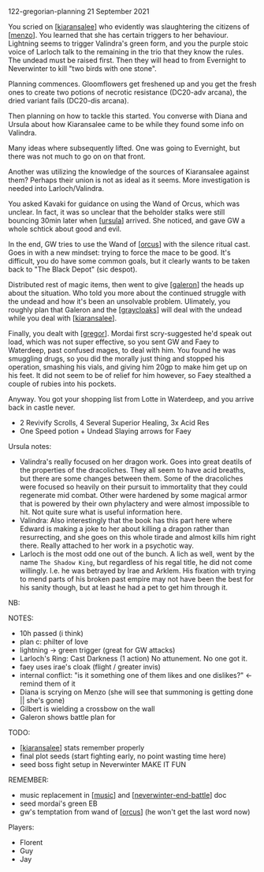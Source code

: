 122-gregorian-planning
21 September 2021

You scried on [[kiaransalee]] who evidently was slaughtering the citizens of [[menzo]]. You learned that she has certain triggers to her behaviour. Lightning seems to trigger Valindra's green form, and you the purple stoic voice of Larloch talk to the remaining in the trio that they know the rules. The undead must be raised first. Then they will head to from Evernight to Neverwinter to kill "two birds with one stone".

Planning commences. Gloomflowers get freshened up and you get the fresh ones to create two potions of necrotic resistance (DC20-adv arcana), the dried variant fails (DC20-dis arcana).

Then planning on how to tackle this started. You converse with Diana and Ursula about how Kiaransalee came to be while they found some info on Valindra.

Many ideas where subsequently lifted. One was going to Evernight, but there was not much to go on on that front.

Another was utilizing the knowledge of the sources of Kiaransalee against them? Perhaps their union is not as ideal as it seems. More investigation is needed into Larloch/Valindra.

You asked Kavaki for guidance on using the Wand of Orcus, which was unclear. In fact, it was so unclear that the beholder stalks were still bouncing 30min later when [[ursula]] arrived. She noticed, and gave GW a whole schtick about good and evil.

In the end, GW tries to use the Wand of [[orcus]] with the silence ritual cast. Goes in with a new mindset: trying to force the mace to be good. It's difficult, you do have some common goals, but it clearly wants to be taken back to "The Black Depot" (sic despot).

Distributed rest of magic items, then went to give [[galeron]] the heads up about the situation. Who told you more about the continued struggle with the undead and how it's been an unsolvable problem. Ulimately, you roughly plan that Galeron and the [[graycloaks]] will deal with the undead while you deal with [[kiaransalee]].

Finally, you dealt with [[gregor]]. Mordai first scry-suggested he'd speak out load, which was not super effective, so you sent GW and Faey to Waterdeep, past confused mages, to deal with him. You found he was smuggling drugs, so you did the morally just thing and stopped his operation, smashing his vials, and giving him 20gp to make him get up on his feet. It did not seem to be of relief for him however, so Faey stealthed a couple of rubies into his pockets.

Anyway. You got your shopping list from Lotte in Waterdeep, and you arrive back in castle never.

- 2 Revivify Scrolls, 4 Several Superior Healing, 3x Acid Res
- One Speed potion + Undead Slaying arrows for Faey

Ursula notes:
- Valindra's really focused on her dragon work. Goes into great deatils of the properties of the dracoliches. They all seem to have acid breaths, but there are some changes between them. Some of the dracoliches were focused so heavily on their pursuit to immortality that they could regenerate mid combat. Other were hardened by some magical armor that is powered by their own phylactery and were almost impossible to hit. Not quite sure what is useful information here.
- Valindra: Also interestingly that the book has this part here where Edward is making a joke to her about killing a dragon rather than resurrecting, and she goes on this whole tirade and almost kills him right there. Really attached to her work in a psychotic way.
- Larloch is the most odd one out of the bunch. A lich as well, went by the name `The Shadow King`, but regardless of his regal title, he did not come willingly. I.e. he was betrayed by Irae and Arklem. His fixation with trying to mend parts of his broken past empire may not have been the best for his sanity though, but at least he had a pet to get him through it.

NB:

NOTES:
- 10h passed (i think)
- plan c: philter of love
- lightning -> green trigger (great for GW attacks)
- Larloch's Ring: Cast Darkness (1 action) No attunement. No one got it.
- faey uses irae's cloak (flight / greater invis)
- internal conflict: "is it something one of them likes and one dislikes?" <- remind them of it
- Diana is scrying on Menzo (she will see that summoning is getting done || she's gone)
- Gilbert is wielding a crossbow on the wall
- Galeron shows battle plan for

TODO:
- [[kiaransalee]] stats remember properly
- final plot seeds (start fighting early, no point wasting time here)
- seed boss fight setup in Neverwinter MAKE IT FUN

REMEMBER:
- music replacement in [[music]] and [[neverwinter-end-battle]] doc
- seed mordai's green EB
- gw's temptation from wand of [[orcus]] (he won't get the last word now)

Players:
- Florent
- Guy
- Jay

[//begin]: # "Autogenerated link references for markdown compatibility"
[kiaransalee]: ../deities/kiaransalee "Kiaransalee"
[menzo]: ../underdark/menzo "Menzoberranzan"
[ursula]: ../npcs/ursula "Ursula"
[orcus]: ../deities/orcus "Orcus"
[galeron]: ../npcs/galeron "Galeron"
[graycloaks]: ../factions/graycloaks "Graycloaks"
[gregor]: ../npcs/gregor "Gregor"
[music]: ../rules/music "Music"
[neverwinter-end-battle]: ../north/neverwinter-end-battle "Neverwinter v Kiaransalee"
[//end]: # "Autogenerated link references"
